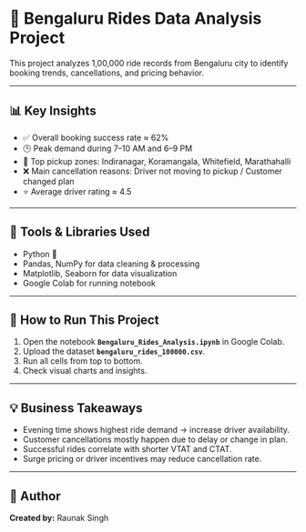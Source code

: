 # 🚕 Bengaluru Rides Data Analysis Project

This project analyzes 1,00,000 ride records from Bengaluru city to identify booking trends, cancellations, and pricing behavior.

---

## 📊 Key Insights
- ✅ Overall booking success rate ≈ 62%
- 🕒 Peak demand during 7–10 AM and 6–9 PM
- 📍 Top pickup zones: Indiranagar, Koramangala, Whitefield, Marathahalli
- ❌ Main cancellation reasons: Driver not moving to pickup / Customer changed plan
- ⭐ Average driver rating ≈ 4.5

---

## 🧰 Tools & Libraries Used
- Python 🐍
- Pandas, NumPy for data cleaning & processing
- Matplotlib, Seaborn for data visualization
- Google Colab for running notebook

---

## 🚀 How to Run This Project
1. Open the notebook **`Bengaluru_Rides_Analysis.ipynb`** in Google Colab.
2. Upload the dataset **`bengaluru_rides_100000.csv`**.
3. Run all cells from top to bottom.
4. Check visual charts and insights.

---

## 💡 Business Takeaways
- Evening time shows highest ride demand → increase driver availability.
- Customer cancellations mostly happen due to delay or change in plan.
- Successful rides correlate with shorter VTAT and CTAT.
- Surge pricing or driver incentives may reduce cancellation rate.

---

## 👤 Author
**Created by:** Raunak Singh  



